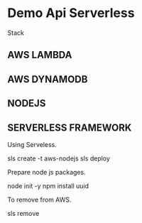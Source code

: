 # Demo Api Serverless

Stack 

## AWS LAMBDA
## AWS DYNAMODB 
## NODEJS 
## SERVERLESS FRAMEWORK 

Using Serveless. 

  sls create -t aws-nodejs
  sls deploy 
  
Prepare node js packages. 

  node init -y
  npm install uuid 

To remove from AWS. 

  sls remove 
